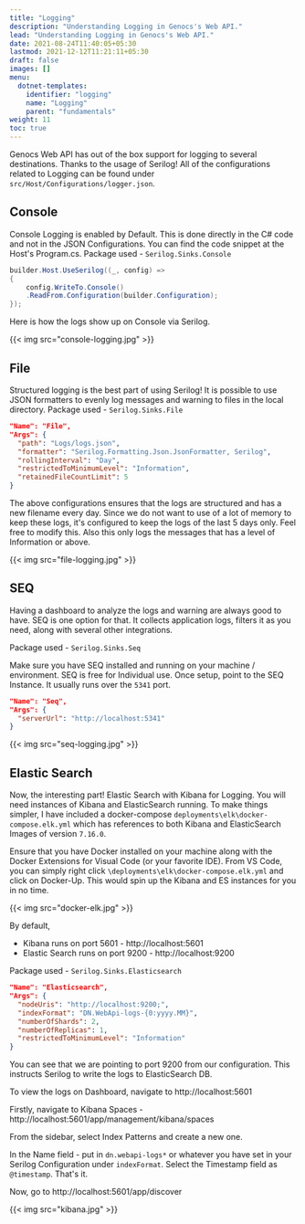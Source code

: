 ```yaml
---
title: "Logging"
description: "Understanding Logging in Genocs's Web API."
lead: "Understanding Logging in Genocs's Web API."
date: 2021-08-24T11:40:05+05:30
lastmod: 2021-12-12T11:21:11+05:30
draft: false
images: []
menu:
  dotnet-templates:
    identifier: "logging"
    name: "Logging"
    parent: "fundamentals"
weight: 11
toc: true
---
```

Genocs Web API has out of the box support for logging to several destinations. Thanks to the usage of Serilog! All of the configurations related to Logging can be found under `src/Host/Configurations/logger.json`.

## Console

Console Logging is enabled by Default. This is done directly in the C# code and not in the JSON Configurations. You can find the code snippet at the Host's Program.cs. Package used - `Serilog.Sinks.Console`

``` C#
builder.Host.UseSerilog((_, config) =>
{
    config.WriteTo.Console()
    .ReadFrom.Configuration(builder.Configuration);
});
```

Here is how the logs show up on Console via Serilog.

{{< img src="console-logging.jpg" >}}

## File

Structured logging is the best part of using Serilog! It is possible to use JSON formatters to evenly log messages and warning to files in the local directory. Package used - `Serilog.Sinks.File`

``` json
"Name": "File",
"Args": {
  "path": "Logs/logs.json",
  "formatter": "Serilog.Formatting.Json.JsonFormatter, Serilog",
  "rollingInterval": "Day",
  "restrictedToMinimumLevel": "Information",
  "retainedFileCountLimit": 5
}
```

The above configurations ensures that the logs are structured and has a new filename every day. Since we do not want to use of a lot of memory to keep these logs, it's configured to keep the logs of the last 5 days only. Feel free to modify this. Also this only logs the messages that has a level of Information or above.

{{< img src="file-logging.jpg" >}}

## SEQ

Having a dashboard to analyze the logs and warning are always good to have. SEQ is one option for that. It collects application logs, filters it as you need, along with several other integrations.

Package used - `Serilog.Sinks.Seq`

Make sure you have SEQ installed and running on your machine / environment. SEQ is free for Individual use. Once setup, point to the SEQ Instance. It usually runs over the `5341` port.

``` json
"Name": "Seq",
"Args": {
  "serverUrl": "http://localhost:5341"
}
```


{{< img src="seq-logging.jpg" >}}

## Elastic Search

Now, the interesting part! Elastic Search with Kibana for Logging. You will need instances of Kibana and ElasticSearch running. To make things simpler, I have included a docker-compose `deployments\elk\docker-compose.elk.yml` which has references to both Kibana and ElasticSearch Images of version `7.16.0`.

Ensure that you have Docker installed on your machine along with the Docker Extensions for Visual Code (or your favorite IDE). From VS Code, you can simply right click `\deployments\elk\docker-compose.elk.yml` and click on Docker-Up. This would spin up the Kibana and ES instances for you in no time.

{{< img src="docker-elk.jpg" >}}

By default,
- Kibana runs on port 5601 - http://localhost:5601
- Elastic Search runs on port 9200 - http://localhost:9200

Package used - `Serilog.Sinks.Elasticsearch`

``` json
"Name": "Elasticsearch",
"Args": {
  "nodeUris": "http://localhost:9200;",
  "indexFormat": "DN.WebApi-logs-{0:yyyy.MM}",
  "numberOfShards": 2,
  "numberOfReplicas": 1,
  "restrictedToMinimumLevel": "Information"
}
```

You can see that we are pointing to port 9200 from our configuration. This instructs Serilog to write the logs to ElasticSearch DB.

To view the logs on Dashboard, navigate to http://localhost:5601

Firstly, navigate to Kibana Spaces - http://localhost:5601/app/management/kibana/spaces

From the sidebar, select Index Patterns and create a new one.

In the Name field - put in `dn.webapi-logs*` or whatever you have set in your Serilog Configuration under `indexFormat`. Select the Timestamp field as `@timestamp`. That's it.

Now, go to http://localhost:5601/app/discover

{{< img src="kibana.jpg" >}}
